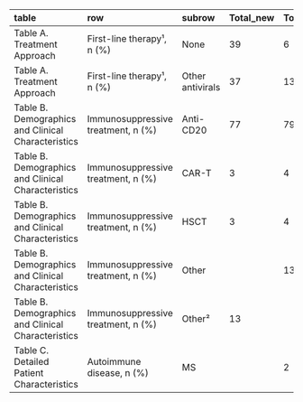 | table                                              | row                                | subrow           | Total_new   | Total_benchmark   |
|:---------------------------------------------------|:-----------------------------------|:-----------------|:------------|:------------------|
| Table A. Treatment Approach                        | First-line therapy¹, n (%)         | None             | 39          | 6                 |
| Table A. Treatment Approach                        | First-line therapy¹, n (%)         | Other antivirals | 37          | 13                |
| Table B. Demographics and Clinical Characteristics | Immunosuppressive treatment, n (%) | Anti-CD20        | 77          | 79                |
| Table B. Demographics and Clinical Characteristics | Immunosuppressive treatment, n (%) | CAR-T            | 3           | 4                 |
| Table B. Demographics and Clinical Characteristics | Immunosuppressive treatment, n (%) | HSCT             | 3           | 4                 |
| Table B. Demographics and Clinical Characteristics | Immunosuppressive treatment, n (%) | Other            |             | 13                |
| Table B. Demographics and Clinical Characteristics | Immunosuppressive treatment, n (%) | Other²           | 13          |                   |
| Table C. Detailed Patient Characteristics          | Autoimmune disease, n (%)          | MS               |             | 2                 |